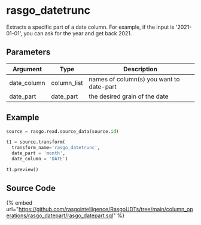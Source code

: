 

# rasgo_datetrunc

Extracts a specific part of a date column. For example, if the input is '2021-01-01', you can ask for the year and get back 2021.

## Parameters

|  Argument   |    Type     |               Description                |
| ----------- | ----------- | ---------------------------------------- |
| date_column | column_list | names of column(s) you want to date-part |
| date_part   | date_part   | the desired grain of the date            |


## Example

```py
source = rasgo.read.source_data(source.id)

t1 = source.transform(
  transform_name='rasgo_datetrunc',
  date_part = 'month',
  date_column = 'DATE')

t1.preview()
```

## Source Code

{% embed url="https://github.com/rasgointelligence/RasgoUDTs/tree/main/column_operations/rasgo_datepart/rasgo_datepart.sql" %}

